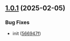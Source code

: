 ## [1.0.1](https://github.com/mzymta/npm-pew-pew/compare/v1.0.0...v1.0.1) (2025-02-05)


### Bug Fixes

* init ([566947f](https://github.com/mzymta/npm-pew-pew/commit/566947faf08ebaf1493551014ae0fb3e18d3e060))
